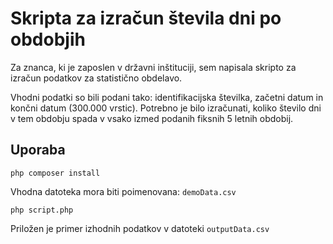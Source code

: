 # Skripta za izračun števila dni po obdobjih

Za znanca, ki je zaposlen v državni inštituciji, sem napisala skripto za izračun podatkov za statistično obdelavo. 

Vhodni podatki so bili podani tako: identifikacijska številka, začetni datum in končni datum (300.000 vrstic). Potrebno je bilo izračunati, koliko število dni v tem obdobju spada v vsako izmed podanih fiksnih 5 letnih obdobij.

## Uporaba

    php composer install

Vhodna datoteka mora biti poimenovana: `demoData.csv`

    php script.php

Priložen je primer izhodnih podatkov v datoteki `outputData.csv` 
